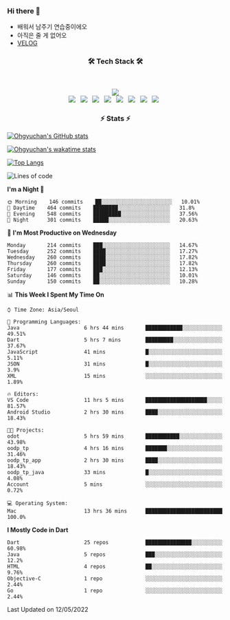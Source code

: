 <!--
**Ohgyuchan/Ohgyuchan** is a ✨ _special_ ✨ repository because its `README.md` (this file) appears on your GitHub profile.

Here are some ideas to get you started:

- 🔭 I’m currently working on ...
- 🌱 I’m currently learning ...
- 👯 I’m looking to collaborate on ...
- 🤔 I’m looking for help with ...
- 💬 Ask me about ...
- 📫 How to reach me: ...
- 😄 Pronouns: ...
- ⚡ Fun fact: ...
-->

### Hi there 👋
  * 배워서 남주기 연습중이에오
  * 아직은 줄 게 없어오
  * [VELOG](https://velog.io/@terman)



<h3 align="center"><b>🛠 Tech Stack 🛠</b></h3>
</br>

<p align="center">
<a href="https://hits.seeyoufarm.com"><img src="https://hits.seeyoufarm.com/api/count/incr/badge.svg?url=https%3A%2F%2Fgithub.com%2FOhgyuchan&count_bg=%2379C83D&title_bg=%23555555&icon=&icon_color=%23E7E7E7&title=visitors+%F0%9F%99%8C&edge_flat=false"/></a></br>
<img src="https://img.shields.io/badge/HTML5-E34F26?style=flat-square&logo=HTML5&logoColor=white"/></a> &nbsp
<img src="https://img.shields.io/badge/CSS3-1572B6?style=flat-square&logo=CSS3&logoColor=white"/></a> &nbsp
<!-- <img src="https://img.shields.io/badge/JavaScript-F7DF1E?style=flat-square&logo=JavaScript&logoColor=white"/></a> &nbsp -->
<!-- <img src="https://img.shields.io/badge/Node.js-339933?style=flat-square&logo=Node.js&logoColor=white"/></a> &nbsp -->
<img src="https://img.shields.io/badge/Android-3DDC84?style=flat-square&logo=Android&logoColor=white"/></a> &nbsp
<img src="https://img.shields.io/badge/Flutter-02569B?style=flat-square&logo=Flutter&logoColor=white"></a> &nbsp
<img src="https://img.shields.io/badge/Dart-0175C2?style=flat-square&logo=Dart&logoColor=white"></a> &nbsp
<!-- <img src="https://img.shields.io/badge/R-0175C2?style=flat-square&logo=R&logoColor=white"></a> &nbsp -->
<!-- <img src="https://img.shields.io/badge/MongoDB-47A248?style=flat-square&logo=MongoDB&logoColor=white"/></a> &nbsp -->
<!-- <img src="https://img.shields.io/badge/MySQL-4479A1?style=flat-square&logo=MySQL&logoColor=white"/></a> &nbsp -->
<img src="https://img.shields.io/badge/c++-00599C?style=flat-square&logo=c%2B%2B&logoColor=white"/></a> &nbsp 
<img src="https://img.shields.io/badge/github-181717?style=flat-squar&logo=github&logoColor=white"></a> &nbsp 
<!-- <img src="https://img.shields.io/badge/linux-FCC624?style=flat-squar&logo=linux&logoColor=black"></a> &nbsp  -->
<img src="https://img.shields.io/badge/unity-FCC624?style=flat-squar&logo=unity&logoColor=black"></a> &nbsp 
<!-- <img src="https://img.shields.io/badge/Amazon AWS-232F3E?style=flat-square&logo=Amazon%20AWS&logoColor=white"/></a> &nbsp </p> -->

<h3 align="center"><b>⚡️ Stats ⚡️</b></h3>


[![Ohgyuchan's GitHub stats](https://github-readme-stats.vercel.app/api?username=Ohgyuchan&count_private=true&include_all_commits=true&show_icons=true&theme=buefy)](https://github.com/anuraghazra/github-readme-stats)

[![Ohgyuchan's wakatime stats](https://github-readme-stats.vercel.app/api/wakatime?username=@TermanOh&theme=buefy)](https://github.com/anuraghazra/github-readme-stats)

[![Top Langs](https://github-readme-stats.vercel.app/api/top-langs/?username=Ohgyuchan&layout=compact&exclude_repo=unity_example&theme=buefy)](https://github.com/Ohgyuchan/github-readme-stats)
  
<!--START_SECTION:waka-->
![Lines of code](https://img.shields.io/badge/From%20Hello%20World%20I%27ve%20Written-1.2%20million%20lines%20of%20code-blue)

**I'm a Night 🦉** 

```text
🌞 Morning    146 commits    ██░░░░░░░░░░░░░░░░░░░░░░░   10.01% 
🌆 Daytime    464 commits    ████████░░░░░░░░░░░░░░░░░   31.8% 
🌃 Evening    548 commits    █████████░░░░░░░░░░░░░░░░   37.56% 
🌙 Night      301 commits    █████░░░░░░░░░░░░░░░░░░░░   20.63%

```
📅 **I'm Most Productive on Wednesday** 

```text
Monday       214 commits    ███░░░░░░░░░░░░░░░░░░░░░░   14.67% 
Tuesday      252 commits    ████░░░░░░░░░░░░░░░░░░░░░   17.27% 
Wednesday    260 commits    ████░░░░░░░░░░░░░░░░░░░░░   17.82% 
Thursday     260 commits    ████░░░░░░░░░░░░░░░░░░░░░   17.82% 
Friday       177 commits    ███░░░░░░░░░░░░░░░░░░░░░░   12.13% 
Saturday     146 commits    ██░░░░░░░░░░░░░░░░░░░░░░░   10.01% 
Sunday       150 commits    ██░░░░░░░░░░░░░░░░░░░░░░░   10.28%

```


📊 **This Week I Spent My Time On** 

```text
⌚︎ Time Zone: Asia/Seoul

💬 Programming Languages: 
Java                     6 hrs 44 mins       ████████████░░░░░░░░░░░░░   49.51% 
Dart                     5 hrs 7 mins        █████████░░░░░░░░░░░░░░░░   37.67% 
JavaScript               41 mins             █░░░░░░░░░░░░░░░░░░░░░░░░   5.11% 
JSON                     31 mins             █░░░░░░░░░░░░░░░░░░░░░░░░   3.9% 
XML                      15 mins             ░░░░░░░░░░░░░░░░░░░░░░░░░   1.89%

🔥 Editors: 
VS Code                  11 hrs 5 mins       ████████████████████░░░░░   81.57% 
Android Studio           2 hrs 30 mins       ████░░░░░░░░░░░░░░░░░░░░░   18.43%

🐱‍💻 Projects: 
odot                     5 hrs 59 mins       ███████████░░░░░░░░░░░░░░   43.98% 
oodp_tp                  4 hrs 16 mins       ███████░░░░░░░░░░░░░░░░░░   31.46% 
oodp_tp_app              2 hrs 30 mins       ████░░░░░░░░░░░░░░░░░░░░░   18.43% 
oodp_tp_java             33 mins             █░░░░░░░░░░░░░░░░░░░░░░░░   4.08% 
Account                  5 mins              ░░░░░░░░░░░░░░░░░░░░░░░░░   0.72%

💻 Operating System: 
Mac                      13 hrs 36 mins      █████████████████████████   100.0%

```

**I Mostly Code in Dart** 

```text
Dart                     25 repos            ███████████████░░░░░░░░░░   60.98% 
Java                     5 repos             ███░░░░░░░░░░░░░░░░░░░░░░   12.2% 
HTML                     4 repos             ██░░░░░░░░░░░░░░░░░░░░░░░   9.76% 
Objective-C              1 repo              ░░░░░░░░░░░░░░░░░░░░░░░░░   2.44% 
Go                       1 repo              ░░░░░░░░░░░░░░░░░░░░░░░░░   2.44%

```



 Last Updated on 12/05/2022
<!--END_SECTION:waka-->


